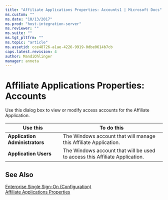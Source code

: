 ```yaml
---
title: "Affiliate Applications Properties: Accounts1 | Microsoft Docs"
ms.custom: ""
ms.date: "10/13/2017"
ms.prod: "host-integration-server"
ms.reviewer: ""
ms.suite: ""
ms.tgt_pltfrm: ""
ms.topic: "article"
ms.assetid: cce48726-a1ae-4226-9919-0dbe0614b7cb
caps.latest.revision: 4
author: MandiOhlinger
manager: anneta
---
```

# Affiliate Applications Properties: Accounts
Use this dialog box to view or modify access accounts for the Affiliate Application.  
  
|Use this|To do this|  
|--------------|----------------|  
|**Application Administrators**|The Windows account that will manage this Affiliate Application.|  
|**Application Users**|The Windows account that will be used to access this Affiliate Application.|  
  
## See Also  
 [Enterprise Single Sign-On (Configuration)](../core/enterprise-single-sign-on-configuration.md)   
 [Affiliate Applications Properties](../core/affiliate-applications-properties.md)